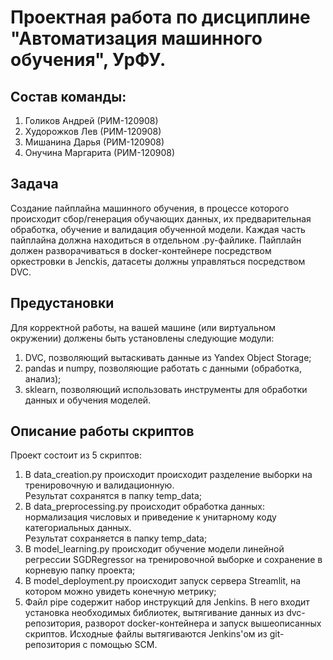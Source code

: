 # **Проектная работа по дисциплине "Автоматизация машинного обучения", УрФУ.** 
## **Состав команды:**
1) Голиков Андрей (РИМ-120908) <br />
2) Худорожков Лев (РИМ-120908) <br />
3) Мишанина Дарья (РИМ-120908) <br />
4) Онучина Маргарита (РИМ-120908) <br />
## **Задача**
Создание пайплайна машинного обучения, в процессе которого происходит сбор/генерация обучающих данных, их предварительная обработка, обучение и валидация обученной модели. Каждая часть пайплайна должна находиться в отдельном .py-файлике. Пайплайн должен разворачиваться в docker-контейнере посредством оркестровки в Jenckis, датасеты должны управляться посредством DVC.<br />
## **Предустановки**
Для корректной работы, на вашей машине (или виртуальном окружении) должены быть установлены следующие модули: <br />
1) DVC, позволяющий вытаскивать данные из Yandex Object Storage; <br />
2) pandas и numpy, позволяющие работать с данными (обработка, анализ);
3) sklearn, позволяющий использовать инструменты для обработки данных и обучения моделей. <br />
## **Описание работы скриптов**<br />
Проект состоит из 5 скриптов:<br />
1) В data_creation.py происходит происходит разделение выборки на тренировочную и валидационную. <br />
Результат сохранятся в папку temp_data;<br />
2) В data_preprocessing.py происходит обработка данных: нормализация числовых и приведение к унитарному коду категориальных данных. <br />
Результат сохраняется в папку temp_data;<br />
3) В model_learning.py происходит обучение модели линейной регрессии SGDRegressor на тренировочной выборке и сохранение в корневую папку проекта; <br />
4) В model_deployment.py происходит запуск сервера Streamlit, на котором можно увидеть конечную метрику; <br />
5) Файл pipe содержит набор инструкций для Jenkins. В него входит установка необходимых библиотек, вытягивание данных из dvc-репозитория, разворот docker-контейнера и запуск вышеописанных скриптов. Исходные файлы вытягиваются Jenkins'ом из git-репозитория с помощью SCM.
